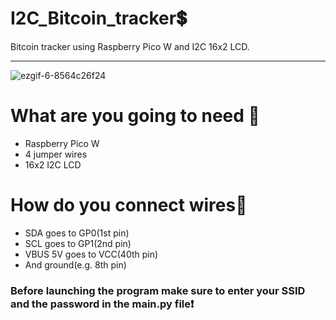 # I2C_Bitcoin_tracker💲
Bitcoin tracker using Raspberry Pico W and I2C 16x2 LCD.
<br>
<hr>

![ezgif-6-8564c26f24](https://github.com/user-attachments/assets/cd476721-40c9-4154-9f92-581b3829b596)



# What are you going to need 🔧
<ul>
  <li>Raspberry Pico W</li>
  <li>4 jumper wires</li>
  <li>16x2 I2C LCD</li>
</ul>

# How do you connect wires🔌
<ul>
  <li>SDA goes to GP0(1st pin)</li>
  <li>SCL goes to GP1(2nd pin)</li>
  <li>VBUS 5V goes to VCC(40th pin)</li>
  <li>And ground(e.g. 8th pin)</li>
</ul>

### Before launching the program make sure to enter your SSID and the password in the main.py file❗


